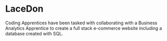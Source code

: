 # LaceDon
Coding Apprentices have been tasked with collaborating with a Business Analytics Apprentice to create a full stack e-commerce website including a database created with SQL.
